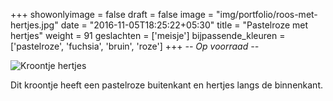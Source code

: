 +++
showonlyimage = false
draft = false
image = "img/portfolio/roos-met-hertjes.jpg"
date = "2016-11-05T18:25:22+05:30"
title = "Pastelroze met hertjes"
weight = 91
geslachten = ['meisje']
bijpassende_kleuren = ['pastelroze', 'fuchsia', 'bruin', 'roze']
+++
*-- Op voorraad --*

<!--more-->
![Kroontje hertjes][1]

Dit kroontje heeft een pastelroze buitenkant en hertjes langs de binnenkant.


[1]: /img/portfolio/roos-met-hertjes.jpg
